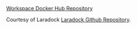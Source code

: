 [Workspace Docker Hub Repository](https://hub.docker.com/r/knobik/workspace/)

Courtesy of Laradock
[Laradock Github Repository](https://github.com/Laradock/laradock).